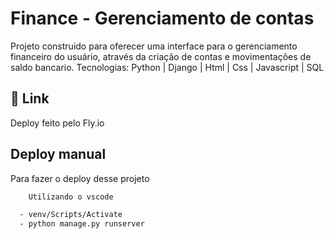 
# Finance - Gerenciamento de contas

Projeto construido para oferecer uma interface para o gerenciamento financeiro do usuário, através da criação de contas e movimentações de saldo bancario.
Tecnologias: Python | Django | Html | Css | Javascript | SQL


## 🔗 Link
Deploy feito pelo Fly.io 


## Deploy manual

Para fazer o deploy desse projeto

```bash
    Utilizando o vscode

  - venv/Scripts/Activate
  - python manage.py runserver

```



